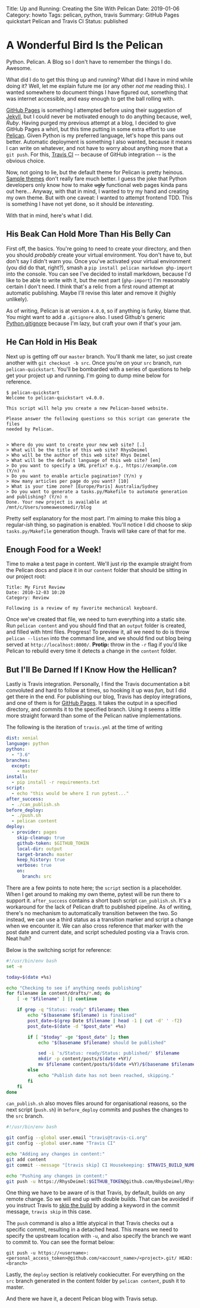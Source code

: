 Title: Up and Running: Creating the Site With Pelican
Date: 2019-01-06
Category: howto
Tags: pelican, python, travis
Summary: GitHub Pages quickstart Pelican and Travis CI
Status: published

# A Wonderful Bird Is the Pelican

Python. Pelican. A Blog so I don't have to remember the things I do. Awesome.

What did I do to get this thing up and running? What did I have in mind while doing it? Well, let me explain future me (or any other _not me_ reading this). I wanted somewhere to document things I have figured out, something that was internet accessible, and easy enough to get the ball rolling with.

[GitHub Pages](https://pages.github.com/) is something I attempted before using their suggestion of [Jekyll](https://jekyllrb.com/]), but I could never be motivated enough to do anything because, well, _Ruby_. Having purged my previous attempt at a blog, I decided to give GitHub Pages a whirl, but this time putting in some extra effort to use [Pelican](https://blog.getpelican.com/). Given Python is my preferred language, let's hope this pans out better. Automatic deployment is something I also wanted, because it means I can write on whatever, and not have to worry about anything more that a `git push`. For this, [Travis CI](https://travis-ci.org/) -- because of GitHub integration -- is the obvious choice.

Now, not going to lie, but the default theme for Pelican is pretty heinous. [Sample themes](http://www.pelicanthemes.com/) don't really fare much better. I guess the joke that Python developers only know how to make <s>ugly</s> functional web pages kinda pans out here... Anyway, with that in mind, I wanted to try my hand and creating my own theme. But with one caveat: I wanted to attempt frontend TDD. This is something I have not yet done, so it should be _interesting_.

With that in mind, here's what I did.

## His Beak Can Hold More Than His Belly Can

First off, the basics. You're going to need to create your directory, and then you should _probably_ create your virtual environment. You don't have to, but don't say I didn't warn you. Once you've activated your virtual environment (you did do that, right?), smash a `pip install pelican markdown ghp-import` into the console. You can see I've decided to install markdown, because I'd like to be able to write with it, but the next part (`ghp-import`) I'm reasonably certain I don't need. I think that's a relic from a first round attempt at automatic publishing. Maybe I'll revise this later and remove it (highly unlikely).

As of writing, Pelican is at version `4.0.0`, so if anything is funky, blame that. You might want to add a `.gitignore` also. I used Github's generic [Python.gitignore](https://github.com/github/gitignore/blob/master/Python.gitignore) because I'm lazy, but craft your own if that's your jam.

## He Can Hold in His Beak

Next up is getting off our `master` branch. You'll thank me later, so just create another with `git checkout -b src`. Once you're on your `src` branch, run `pelican-quickstart`. You'll be bombarded with a series of questions to help get your project up and running. I'm going to dump mine below for reference.

```
$ pelican-quickstart
Welcome to pelican-quickstart v4.0.0.

This script will help you create a new Pelican-based website.

Please answer the following questions so this script can generate the files
needed by Pelican.


> Where do you want to create your new web site? [.]
> What will be the title of this web site? RhysDeimel
> Who will be the author of this web site? Rhys Deimel
> What will be the default language of this web site? [en]
> Do you want to specify a URL prefix? e.g., https://example.com   (Y/n) n
> Do you want to enable article pagination? (Y/n) y
> How many articles per page do you want? [10]
> What is your time zone? [Europe/Paris] Australia/Sydney
> Do you want to generate a tasks.py/Makefile to automate generation and publishing? (Y/n) n
Done. Your new project is available at /mnt/c/Users/someawesomedir/blog
```

Pretty self explanatory for the most part. I'm aiming to make this blog a regular-_ish_ thing, so pagination is enabled. You'll notice I did choose to skip `tasks.py/Makefile` generation though. Travis will take care of that for me.

## Enough Food for a Week!

Time to make a test page in content. We'll just rip the example straight from the Pelican docs and place it in our `content` folder that should be sitting in our project root:

```
Title: My First Review
Date: 2010-12-03 10:20
Category: Review

Following is a review of my favorite mechanical keyboard.
```

Once we've created that file, we need to turn everything into a static site. Run `pelican content` and you should find that an `output` folder is created, and filled with html files. Progress! To preview it, all we need to do is throw `pelican --listen` into the command line, and we should find out blog being served at `http://localhost:8000/`. __Protip:__ throw in the `-r` flag if you'd like Pelican to rebuild every time it detects a change in the `content` folder.

## But I'll Be Darned If I Know How the Hellican?

Lastly is Travis integration. Personally, I find the Travis documentation a bit convoluted and hard to follow at times, so hooking it up was _fun_, but I did get there in the end. For publishing our blog, Travis has deploy integrations, and one of them is for [GitHub Pages](https://docs.travis-ci.com/user/deployment/pages/). It takes the output in a specified directory, and commits it to the specified branch. Using it seems a little more straight forward than some of the Pelican native implementations.

The following is the iteration of `travis.yml` at the time of writing

```yaml
dist: xenial
language: python
python:
  - "3.6"
branches:
  except:
    - master
install:
  - pip install -r requirements.txt
script:
  - echo "this would be where I run pytest..."
after_success:
  - ./can_publish.sh
before_deploy:
  - ./push.sh
  - pelican content
deploy:
  - provider: pages
    skip-cleanup: true
    github-token: $GITHUB_TOKEN
    local-dir: output
    target-branch: master
    keep_history: true
    verbose: true
    on:
      branch: src
```

There are a few points to note here; the `script` section is a placeholder. When I get around to making my own theme, pytest will be run there to support it. `after_success` contains a short bash script `can_publish.sh`. It's a workaround for the lack of Pelican draft to published pipeline. As of writing, there's no mechanism to automatically transition between the two. So instead, we can use a third status as a transition marker and script a change when we encounter it. We can also cross reference that marker with the post date and current date, and script scheduled posting via a Travis cron. Neat huh?

Below is the switching script for reference:

```bash
#!/usr/bin/env bash
set -e

today=$(date +%s)

echo "Checking to see if anything needs publishing"
for filename in content/drafts/*.md; do
    [ -e "$filename" ] || continue

    if grep -q "Status: ready" $filename; then
        echo "$(basename $filename) is finalised"
        post_date=$(grep Date $filename | head -1 | cut -d' ' -f2)
        post_date=$(date -d "$post_date" +%s)

        if [ "$today" -ge "$post_date" ]; then
            echo "$(basename $filename) should be published"

            sed -i 's/Status: ready/Status: published/' $filename
            mkdir -p content/posts/$(date +%Y)/
            mv $filename content/posts/$(date +%Y)/$(basename $filename)
        else
            echo "Publish date has not been reached, skipping."
        fi
    fi
done

```

`can_publish.sh` also moves files around for organisational reasons, so the next script (`push.sh`) in `before_deploy` commits and pushes the changes to the `src` branch. 

```bash
#!/usr/bin/env bash

git config --global user.email "travis@travis-ci.org"
git config --global user.name "Travis CI"

echo "Adding any changes in content:"
git add content
git commit --message "[travis skip] CI Housekeeping: $TRAVIS_BUILD_NUMBER"

echo "Pushing any changes in content:"
git push -u https://RhysDeimel:$GITHUB_TOKEN@github.com/RhysDeimel/RhysDeimel.github.io.git/ HEAD:src

```
One thing we have to be aware of is that Travis, by default, builds on any remote change. So we will end up with double builds. That can be avoided if you instruct  Travis to [skip the build](https://docs.travis-ci.com/user/customizing-the-build/#skipping-a-build) by adding a keyword in the commit message, `travis skip` in this case.

The `push` command is also a little atypical in that Travis checks out a specific commit, resulting in a detached head. This means we need to specify the upstream location with `-u`, and also specify the branch we want to commit to. You can see the format below:
```
git push -u https://<username>:<personal_access_token>@github.com/<account_name>/<project>.git/ HEAD:<branch>
```

Lastly, the `deploy` section is relatively cookiecutter. For everything on the `src` branch generated in the content folder by `pelican content`, push it to master.

And there we have it, a decent Pelican blog with Travis setup.